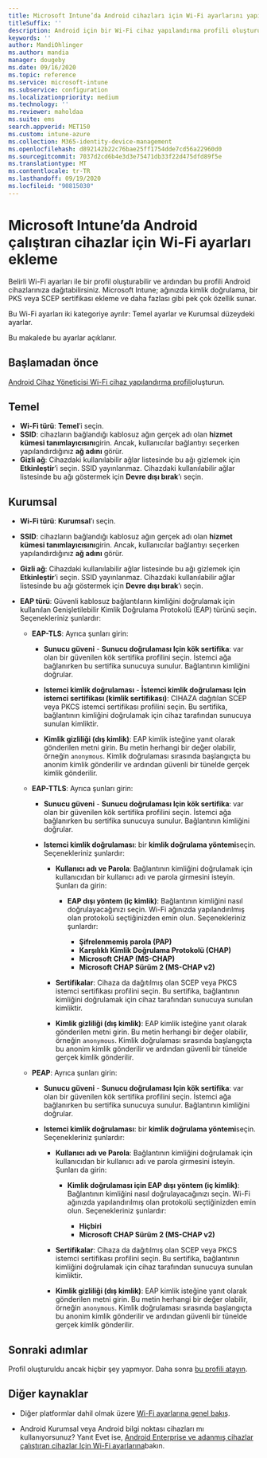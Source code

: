 ```yaml
---
title: Microsoft Intune’da Android cihazları için Wi-Fi ayarlarını yapılandırma - Azure | Microsoft Docs
titleSuffix: ''
description: Android için bir Wi-Fi cihaz yapılandırma profili oluşturun veya ekleyin. Microsoft Intune’da sertifika ekleme, EAP türü seçme ve bir kimlik doğrulama yöntemi seçme gibi farklı ayarları görün.
keywords: ''
author: MandiOhlinger
ms.author: mandia
manager: dougeby
ms.date: 09/16/2020
ms.topic: reference
ms.service: microsoft-intune
ms.subservice: configuration
ms.localizationpriority: medium
ms.technology: ''
ms.reviewer: maholdaa
ms.suite: ems
search.appverid: MET150
ms.custom: intune-azure
ms.collection: M365-identity-device-management
ms.openlocfilehash: d892142b22c76bae25ff1754dde7cd56a22960d0
ms.sourcegitcommit: 7037d2cd6b4e3d3e75471db33f22d475dfd89f5e
ms.translationtype: MT
ms.contentlocale: tr-TR
ms.lasthandoff: 09/19/2020
ms.locfileid: "90815030"
---
```

# <a name="add-wi-fi-settings-for-devices-running-android-in-microsoft-intune"></a>Microsoft Intune’da Android çalıştıran cihazlar için Wi-Fi ayarları ekleme

Belirli Wi-Fi ayarları ile bir profil oluşturabilir ve ardından bu profili Android cihazlarınıza dağıtabilirsiniz. Microsoft Intune; ağınızda kimlik doğrulama, bir PKS veya SCEP sertifikası ekleme ve daha fazlası gibi pek çok özellik sunar.

Bu Wi-Fi ayarları iki kategoriye ayrılır: Temel ayarlar ve Kurumsal düzeydeki ayarlar.

Bu makalede bu ayarlar açıklanır.

## <a name="before-you-begin"></a>Başlamadan önce

[Android Cihaz Yöneticisi Wi-Fi cihaz yapılandırma profili](wi-fi-settings-configure.md)oluşturun.

## <a name="basic"></a>Temel

- **Wi-Fi türü**: **Temel**’i seçin.
- **SSID**: cihazların bağlandığı kablosuz ağın gerçek adı olan **hizmet kümesi tanımlayıcısını**girin. Ancak, kullanıcılar bağlantıyı seçerken yapılandırdığınız **ağ adını** görür.
- **Gizli ağ**: Cihazdaki kullanılabilir ağlar listesinde bu ağı gizlemek için **Etkinleştir**’i seçin. SSID yayınlanmaz. Cihazdaki kullanılabilir ağlar listesinde bu ağı göstermek için **Devre dışı bırak**’ı seçin.

## <a name="enterprise"></a>Kurumsal

- **Wi-Fi türü**: **Kurumsal**’ı seçin.
- **SSID**: cihazların bağlandığı kablosuz ağın gerçek adı olan **hizmet kümesi tanımlayıcısını**girin. Ancak, kullanıcılar bağlantıyı seçerken yapılandırdığınız **ağ adını** görür.
- **Gizli ağ**: Cihazdaki kullanılabilir ağlar listesinde bu ağı gizlemek için **Etkinleştir**’i seçin. SSID yayınlanmaz. Cihazdaki kullanılabilir ağlar listesinde bu ağı göstermek için **Devre dışı bırak**’ı seçin.
- **EAP türü**: Güvenli kablosuz bağlantıların kimliğini doğrulamak için kullanılan Genişletilebilir Kimlik Doğrulama Protokolü (EAP) türünü seçin. Seçenekleriniz şunlardır:

  - **EAP-TLS**: Ayrıca şunları girin:

    - **Sunucu güveni**  -  **Sunucu doğrulaması Için kök sertifika**: var olan bir güvenilen kök sertifika profilini seçin. İstemci ağa bağlanırken bu sertifika sunucuya sunulur. Bağlantının kimliğini doğrular.

    - **Istemci kimlik doğrulaması**  -  **İstemci kimlik doğrulaması Için istemci sertifikası (kimlik sertifikası)**: CIHAZA dağıtılan SCEP veya PKCS istemci sertifikası profilini seçin. Bu sertifika, bağlantının kimliğini doğrulamak için cihaz tarafından sunucuya sunulan kimliktir.

    - **Kimlik gizliliği (dış kimlik)**: EAP kimlik isteğine yanıt olarak gönderilen metni girin. Bu metin herhangi bir değer olabilir, örneğin `anonymous`. Kimlik doğrulaması sırasında başlangıçta bu anonim kimlik gönderilir ve ardından güvenli bir tünelde gerçek kimlik gönderilir.

  - **EAP-TTLS**: Ayrıca şunları girin:

    - **Sunucu güveni**  -  **Sunucu doğrulaması Için kök sertifika**: var olan bir güvenilen kök sertifika profilini seçin. İstemci ağa bağlanırken bu sertifika sunucuya sunulur. Bağlantının kimliğini doğrular.

    - **Istemci kimlik doğrulaması**: bir **kimlik doğrulama yöntemi**seçin. Seçenekleriniz şunlardır:

      - **Kullanıcı adı ve Parola**: Bağlantının kimliğini doğrulamak için kullanıcıdan bir kullanıcı adı ve parola girmesini isteyin. Şunları da girin:
        - **EAP dışı yöntem (iç kimlik)**: Bağlantının kimliğini nasıl doğrulayacağınızı seçin. Wi-Fi ağınızda yapılandırılmış olan protokolü seçtiğinizden emin olun. Seçenekleriniz şunlardır:

          - **Şifrelenmemiş parola (PAP)**
          - **Karşılıklı Kimlik Doğrulama Protokolü (CHAP)**
          - **Microsoft CHAP (MS-CHAP)**
          - **Microsoft CHAP Sürüm 2 (MS-CHAP v2)**

      - **Sertifikalar**: Cihaza da dağıtılmış olan SCEP veya PKCS istemci sertifikası profilini seçin. Bu sertifika, bağlantının kimliğini doğrulamak için cihaz tarafından sunucuya sunulan kimliktir.

      - **Kimlik gizliliği (dış kimlik)**: EAP kimlik isteğine yanıt olarak gönderilen metni girin. Bu metin herhangi bir değer olabilir, örneğin `anonymous`. Kimlik doğrulaması sırasında başlangıçta bu anonim kimlik gönderilir ve ardından güvenli bir tünelde gerçek kimlik gönderilir.

  - **PEAP**: Ayrıca şunları girin:

    - **Sunucu güveni**  -  **Sunucu doğrulaması Için kök sertifika**: var olan bir güvenilen kök sertifika profilini seçin. İstemci ağa bağlanırken bu sertifika sunucuya sunulur. Bağlantının kimliğini doğrular.

    - **Istemci kimlik doğrulaması**: bir **kimlik doğrulama yöntemi**seçin. Seçenekleriniz şunlardır:

      - **Kullanıcı adı ve Parola**: Bağlantının kimliğini doğrulamak için kullanıcıdan bir kullanıcı adı ve parola girmesini isteyin. Şunları da girin:
        - **Kimlik doğrulaması için EAP dışı yöntem (iç kimlik)**: Bağlantının kimliğini nasıl doğrulayacağınızı seçin. Wi-Fi ağınızda yapılandırılmış olan protokolü seçtiğinizden emin olun. Seçenekleriniz şunlardır:

          - **Hiçbiri**
          - **Microsoft CHAP Sürüm 2 (MS-CHAP v2)**

      - **Sertifikalar**: Cihaza da dağıtılmış olan SCEP veya PKCS istemci sertifikası profilini seçin. Bu sertifika, bağlantının kimliğini doğrulamak için cihaz tarafından sunucuya sunulan kimliktir.

      - **Kimlik gizliliği (dış kimlik)**: EAP kimlik isteğine yanıt olarak gönderilen metni girin. Bu metin herhangi bir değer olabilir, örneğin `anonymous`. Kimlik doğrulaması sırasında başlangıçta bu anonim kimlik gönderilir ve ardından güvenli bir tünelde gerçek kimlik gönderilir.

## <a name="next-steps"></a>Sonraki adımlar

Profil oluşturuldu ancak hiçbir şey yapmıyor. Daha sonra [bu profili atayın](device-profile-assign.md).

## <a name="more-resources"></a>Diğer kaynaklar

- Diğer platformlar dahil olmak üzere [Wi-Fi ayarlarına genel bakış](wi-fi-settings-configure.md).

- Android Kurumsal veya Android bilgi noktası cihazları mı kullanıyorsunuz? Yanıt Evet ise, [Android Enterprise ve adanmış cihazlar çalıştıran cihazlar Için Wi-Fi ayarlarına](wi-fi-settings-android-enterprise.md)bakın.
